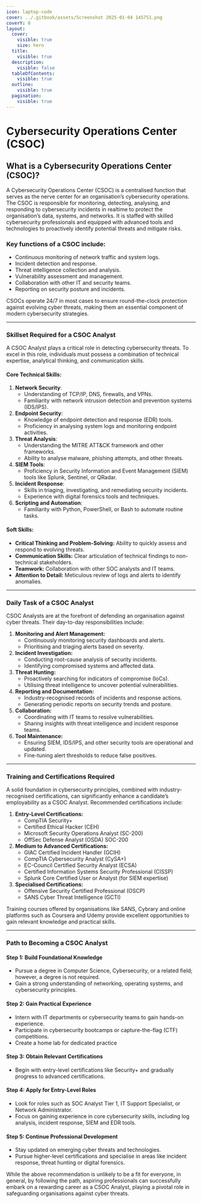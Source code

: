 ```yaml
---
icon: laptop-code
cover: ../.gitbook/assets/Screenshot 2025-01-04 145751.png
coverY: 0
layout:
  cover:
    visible: true
    size: hero
  title:
    visible: true
  description:
    visible: false
  tableOfContents:
    visible: true
  outline:
    visible: true
  pagination:
    visible: true
---
```


# Cybersecurity Operations Center (CSOC)

## What is a Cybersecurity Operations Center (CSOC)?

A Cybersecurity Operations Center (CSOC) is a centralised function that serves as the nerve center for an organisation’s cybersecurity operations. The CSOC is responsible for monitoring, detecting, analysing, and responding to cybersecurity incidents in realtime to protect the organisation’s data, systems, and networks. It is staffed with skilled cybersecurity professionals and equipped with advanced tools and technologies to proactively identify potential threats and mitigate risks.

### Key functions of a CSOC include:

* Continuous monitoring of network traffic and system logs.
* Incident detection and response.
* Threat intelligence collection and analysis.
* Vulnerability assessment and management.
* Collaboration with other IT and security teams.
* Reporting on security posture and incidents.

CSOCs operate 24/7 in most cases to ensure round-the-clock protection against evolving cyber threats, making them an essential component of modern cybersecurity strategies.

***

### Skillset Required for a CSOC Analyst

A CSOC Analyst plays a critical role in detecting cybersecurity threats. To excel in this role, individuals must possess a combination of technical expertise, analytical thinking, and communication skills.

#### Core Technical Skills:

1. **Network Security**:
   * Understanding of TCP/IP, DNS, firewalls, and VPNs.
   * Familiarity with network intrusion detection and prevention systems (IDS/IPS).
2. **Endpoint Security**:
   * Knowledge of endpoint detection and response (EDR) tools.
   * Proficiency in analysing system logs and monitoring endpoint activities.
3. **Threat Analysis**:
   * Understanding the MITRE ATT\&CK framework and other frameworks.
   * Ability to analyse malware, phishing attempts, and other threats.
4. **SIEM Tools**:
   * Proficiency in Security Information and Event Management (SIEM) tools like Splunk, Sentinel, or QRadar.
5. **Incident Response**:
   * Skills in triaging, investigating, and remediating security incidents.
   * Experience with digital forensics tools and techniques.
6. **Scripting and Automation**:
   * Familiarity with Python, PowerShell, or Bash to automate routine tasks.

#### Soft Skills:

* **Critical Thinking and Problem-Solving:** Ability to quickly assess and respond to evolving threats.
* **Communication Skills:** Clear articulation of technical findings to non-technical stakeholders.
* **Teamwork:** Collaboration with other SOC analysts and IT teams.
* **Attention to Detail:** Meticulous review of logs and alerts to identify anomalies.

***

### Daily Task of a CSOC Analyst

CSOC Analysts are at the forefront of defending an organisation against cyber threats. Their day-to-day responsibilities include:

1. **Monitoring and Alert Management:**
   * Continuously monitoring security dashboards and alerts.
   * Prioritising and triaging alerts based on severity.
2. **Incident Investigation:**
   * Conducting root-cause analysis of security incidents.
   * Identifying compromised systems and affected data.
3. **Threat Hunting:**
   * Proactively searching for indicators of compromise (IoCs).
   * Utilising threat intelligence to uncover potential vulnerabilities.
4. **Reporting and Documentation:**
   * Industry-recognised records of incidents and response actions.
   * Generating periodic reports on security trends and posture.
5. **Collaboration:**
   * Coordinating with IT teams to resolve vulnerabilities.
   * Sharing insights with threat intelligence and incident response teams.
6. **Tool Maintenance:**
   * Ensuring SIEM, IDS/IPS, and other security tools are operational and updated.
   * Fine-tuning alert thresholds to reduce false positives.

***

### Training and Certifications Required

A solid foundation in cybersecurity principles, combined with industry-recognised certifications, can significantly enhance a candidate’s employability as a CSOC Analyst. Recommended certifications include:

1. **Entry-Level Certifications:**
   * CompTIA Security+
   * Certified Ethical Hacker (CEH)
   * Microsoft Security Operations Analyst (SC-200)
   * OffSec Defense Analyst (OSDA) SOC-200
2. **Medium to Advanced Certifications:**
   * GIAC Certified Incident Handler (GCIH)
   * CompTIA Cybersecurity Analyst (CySA+)
   * EC-Council Certified Security Analyst (ECSA)
   * Certified Information Systems Security Professional (CISSP)
   * Splunk Core Certified User or Analyst (for SIEM expertise)
3. **Specialised Certifications:**
   * Offensive Security Certified Professional (OSCP)
   * SANS Cyber Threat Intelligence (GCTI)

Training courses offered by organisations like SANS, Cybrary and online platforms such as Coursera and Udemy provide excellent opportunities to gain relevant knowledge and practical skills.

***

### Path to Becoming a CSOC Analyst

#### Step 1: Build Foundational Knowledge

* Pursue a degree in Computer Science, Cybersecurity, or a related field; however, a degree is not required.
* Gain a strong understanding of networking, operating systems, and cybersecurity principles.

#### Step 2: Gain Practical Experience

* Intern with IT departments or cybersecurity teams to gain hands-on experience.
* Participate in cybersecurity bootcamps or capture-the-flag (CTF) competitions.
* Create a home lab for dedicated practice

#### Step 3: Obtain Relevant Certifications

* Begin with entry-level certifications like Security+ and gradually progress to advanced certifications.

#### Step 4: Apply for Entry-Level Roles

* Look for roles such as SOC Analyst Tier 1, IT Support Specialist, or Network Administrator.
* Focus on gaining experience in core cybersecurity skills, including log analysis, incident response, SIEM and EDR tools.

#### Step 5: Continue Professional Development

* Stay updated on emerging cyber threats and technologies.
* Pursue higher-level certifications and specialise in areas like incident response, threat hunting or digital forensics.

While the above recommendation is unlikely to be a fit for everyone, in general, by following the path, aspiring professionals can successfully embark on a rewarding career as a CSOC Analyst, playing a pivotal role in safeguarding organisations against cyber threats.
